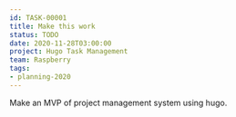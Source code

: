 ```yaml
---
id: TASK-00001
title: Make this work
status: TODO
date: 2020-11-28T03:00:00
project: Hugo Task Management
team: Raspberry
tags:
- planning-2020
---
```


Make an MVP of project management system using hugo.